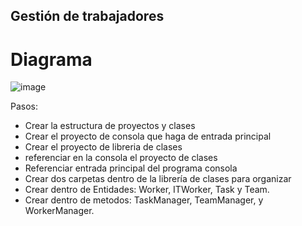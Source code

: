 ## Gestión de trabajadores

# Diagrama
![image](https://github.com/user-attachments/assets/326870f0-61c1-4f35-8143-0c0b23b1da0d)

Pasos:
- Crear la estructura de proyectos y clases
- Crear el proyecto de consola que haga de entrada principal
- Crear el proyecto de libreria de clases
- referenciar en la consola el proyecto de clases
- Referenciar entrada principal del programa consola
- Crear dos carpetas dentro de la librería de clases para organizar
- Crear dentro de Entidades: Worker, ITWorker, Task y Team.
- Crear dentro de metodos: TaskManager, TeamManager, y WorkerManager.
